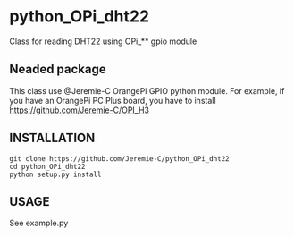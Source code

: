 # python_OPi_dht22
Class for reading DHT22 using OPi_** gpio module

## Neaded package
This class use @Jeremie-C OrangePi GPIO python module.
For example, if you have an OrangePi PC Plus board, you have to install https://github.com/Jeremie-C/OPI_H3

## INSTALLATION
```
git clone https://github.com/Jeremie-C/python_OPi_dht22
cd python_OPi_dht22
python setup.py install
```

## USAGE
See example.py
